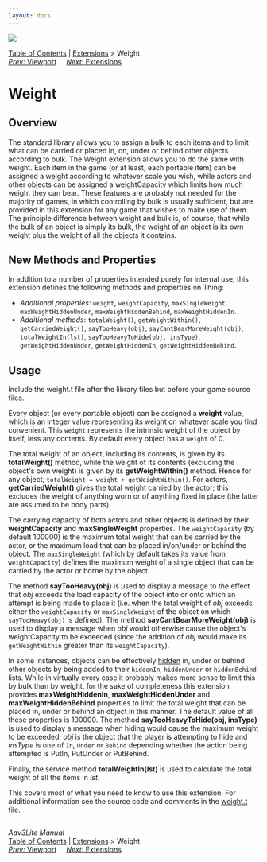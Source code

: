 ```yaml
---
layout: docs
---
```

<div class="topbar">

<img src="../../docs/manual/topbar.jpg" data-border="0" />

</div>

<div class="nav">

<a href="../../docs/manual/toc.html" class="nav">Table of Contents</a> \|
<a href="../../docs/manual/extensions.html" class="nav">Extensions</a> \>
Weight  
<span class="navnp"><a href="viewport.html" class="nav"><em>Prev:</em> Viewport</a>
   
<a href="../../docs/manual/extensions.html" class="nav"><em>Next:</em>
Extensions</a>     </span>

</div>



# Weight

## Overview

The standard library allows you to assign a bulk to each items and to
limit what can be carried or placed in, on, under or behind other
objects according to bulk. The Weight extension allows you to do the
same with weight. Each item in the game (or at least, each portable
item) can be assigned a weight according to whatever scale you wish,
while actors and other objects can be assigned a weightCapacity which
limits how much weight they can bear. These features are probably not
needed for the majority of games, in which controlling by bulk is
usually sufficient, but are provided in this extension for any game that
wishes to make use of them. The principle difference between weight and
bulk is, of course, that while the bulk of an object is simply its bulk,
the weight of an object is its own weight plus the weight of all the
objects it contains.

  
<span id="properties"></span>

## New Methods and Properties

In addition to a number of properties intended purely for internal use,
this extension defines the following methods and properties on Thing:

- *Additional properties*: `weight`,
  `weightCapacity`,
  `maxSingleWeight`,
  `maxWeightHiddenUnder`,
  `maxWeightHiddenBehind`,
  `maxWeightHiddenIn`.
- *Additional methods*: `totalWeight()`,
  `getWeightWithin()`,
  `getCarriedWeight()`,
  `sayTooHeavy(obj)`,
  `sayCantBearMoreWeight(obj)`,
  `totalWeightIn(lst)`,
  `sayTooHeavyToHide(obj, insType)`,
  `getWeightHiddenUnder`,
  `getWeightHiddenIn`,
  `getWeightHiddenBehind`.

<span id="usage"></span>

## Usage

Include the weight.t file after the library files but before your game
source files.

Every object (or every portable object) can be assigned a **weight**
value, which is an integer value representing its weight on whatever
scale you find convenient. This `weight`
represents the intrinsic weight of the object by itself, less any
contents. By default every object has a `weight`
of 0.

The total weight of an object, including its contents, is given by its
**totalWeight()** method, while the weight of its contents (excluding
the object's own weight) is given by its **getWeightWithin()** method.
Hence for any object, `totalWeight = weight +
getWeightWithin()`. For actors, **getCarriedWeight()** gives the
total weight carried by the actor; this excludes the weight of anything
worn or of anything fixed in place (the latter are assumed to be body
parts).

The carrying capacity of both actors and other objects is defined by
their **weightCapacity** and **maxSingleWeight** properties. The
`weightCapacity` (by default 100000) is the
maximum total weight that can be carried by the actor, or the maximum
load that can be placed in/on/under or behind the object. The
`maxSingleWeight` (which by default takes its
value from `weightCapacity`) defines the maximum
weight of a single object that can be carried by the actor or borne by
the object.

The method **sayTooHeavy(obj)** is used to display a message to the
effect that *obj* exceeds the load capacity of the object into or onto
which an attempt is being made to place it (i.e. when the total weight
of *obj* exceeds either the `weightCapacity` or
`maxSingleWeight` of the object on which
`sayTooHeavy(obj)` is defined). The method
**sayCantBearMoreWeight(obj)** is used to display a message when *obj*
would otherwise cause the object's weightCapacity to be exceeded (since
the addition of *obj* would make its
`getWeightWithin` greater than its
`weightCapacity`).

In some instances, objects can be effectively
[hidden](../../docs/manual/thing.html#hidden) in, under or behind other
objects by being added to their `hiddenIn`,
`hiddenUnder` or
`hiddenBehind` lists. While in virtually every
case it probably makes more sense to limit this by bulk than by weight,
for the sake of completeness this extension provides
**maxWeightHiddenIn**, **maxWeightHiddenUnder** and
**maxWeightHiddenBehind** properties to limit the total weight that can
be placed in, under or behind an object in this manner. The default
value of all these properties is 100000. The method
**sayTooHeavyToHide(obj, insType)** is used to display a message when
hiding would cause the maximum weight to be exceeded; *obj* is the
object that the player is attempting to hide and *insType* is one of
`In`, `Under` or
`Behind` depending whether the action being
attempted is PutIn, PutUnder or PutBehind.

Finally, the service method **totalWeightIn(lst)** is used to calculate
the total weight of all the items in *lst*.

This covers most of what you need to know to use this extension. For
additional information see the source code and comments in the
[weight.t](../weight.t) file.



------------------------------------------------------------------------

<div class="navb">

*Adv3Lite Manual*  
<a href="../../docs/manual/toc.html" class="nav">Table of Contents</a> \|
<a href="../../docs/manual/extensions.html" class="nav">Extensions</a> \>
Weight  
<span class="navnp"><a href="viewport.html" class="nav"><em>Prev:</em> Viewport</a>
   
<a href="../../docs/manual/extensions.html" class="nav"><em>Next:</em>
Extensions</a>     </span>

</div>
